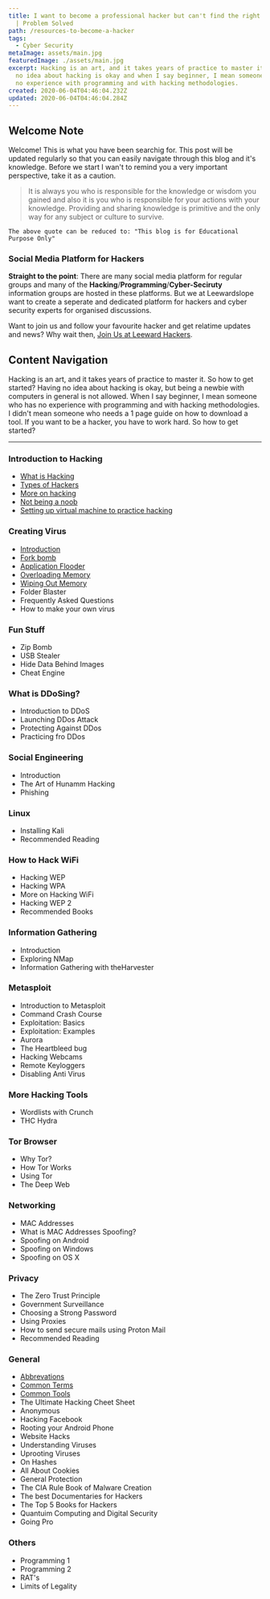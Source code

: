 ```yaml
---
title: I want to become a professional hacker but can't find the right resources
  | Problem Solved
path: /resources-to-become-a-hacker
tags:
  - Cyber Security
metaImage: assets/main.jpg
featuredImage: ./assets/main.jpg
excerpt: Hacking is an art, and it takes years of practice to master it. Having
  no idea about hacking is okay and when I say beginner, I mean someone who has
  no experience with programming and with hacking methodologies.
created: 2020-06-04T04:46:04.232Z
updated: 2020-06-04T04:46:04.284Z
---
```

## Welcome Note

Welcome! This is what you have been searchig for. This post will be updated regularly so that you can easily navigate through this blog and it's knowledge. Before we start I wan't to remind you a very important perspective, take it as a caution. 

> It is always you who is responsible for the knowledge or wisdom you gained and also it is you who is responsible for your actions with your knowledge. Providing and sharing knowledge is primitive and the only way for any subject or culture to survive.

`The above quote can be reduced to: "This blog is for Educational Purpose Only"`

### Social Media Platform for Hackers

**Straight to the point**: There are many social media platform for regular groups and many of the **Hacking**/**Programming**/**Cyber-Seciruty** information groups are hosted in these platforms. But we at Leewardslope want to create a seperate and dedicated platform for hackers and cyber security experts for organised discussions. 

Want to join us and follow your favourite hacker and get relatime updates and news? Why wait then, [Join Us at Leeward Hackers](https://hackers.leewardslope.com/).

## Content Navigation

Hacking is an art, and it takes years of practice to master it. So how to get started? Having no idea about hacking is okay, but being a newbie with computers in general is not allowed. When I say beginner, I mean someone who has no experience with programming and with hacking methodologies. I didn't mean someone who needs a 1 page guide on how to download a tool. If you want to be a hacker, you have to work hard. So how to get started?

- - -

### Introduction to Hacking

* [What is Hacking](https://blog.leewardslope.com/what-is-hacking)
* [Types of Hackers](https://blog.leewardslope.com/types-of-hackers)
* [More on hacking](https://blog.leewardslope.com/more-on-hacking)
* [Not being a noob](https://blog.leewardslope.com/not-being-a-noob)
* [Setting up virtual machine to practice hacking](https://blog.leewardslope.com/setting-up-a-virtual-machine-to-practice-hacking)

### Creating Virus

* [Introduction](https://blog.leewardslope.com/introduction-to-batch-file-viruses)
* [Fork bomb](https://blog.leewardslope.com/fork-bomb)
* [Application Flooder](https://blog.leewardslope.com/application-flooder)
* [Overloading Memory](https://blog.leewardslope.com/overloading-memory)
* [Wiping Out Memory](https://blog.leewardslope.com/wiping-out-memory)
* Folder Blaster
* Frequently Asked Questions
* How to make your own virus

### Fun Stuff

* Zip Bomb
* USB Stealer
* Hide Data Behind Images
* Cheat Engine

### What is DDoSing?

* Introduction to DDoS
* Launching DDos Attack
* Protecting Against DDos
* Practicing fro DDos

### Social Engineering

* Introduction
* The Art of Hunamm Hacking
* Phishing

### Linux

* Installing Kali
* Recommended Reading

### How to Hack WiFi

* Hacking WEP
* Hacking WPA
* More on Hacking WiFi
* Hacking WEP 2
* Recommended Books

### Information Gathering

* Introduction
* Exploring NMap
* Information Gathering with theHarvester

### Metasploit

* Introduction to Metasploit
* Command Crash Course
* Exploitation: Basics
* Exploitation: Examples
* Aurora
* The Heartbleed bug
* Hacking Webcams
* Remote Keyloggers
* Disabling Anti Virus

### More Hacking Tools

* Wordlists with Crunch
* THC Hydra

### Tor Browser

* Why Tor?
* How Tor Works
* Using Tor
* The Deep Web

### Networking

* MAC Addresses
* What is MAC Addresses Spoofing?
* Spoofing on Android
* Spoofing on Windows
* Spoofing on OS X

### Privacy

* The Zero Trust Principle
* Government Surveillance
* Choosing a Strong Password
* Using Proxies
* How to send secure mails using Proton Mail
* Recommended Reading

### General

* [Abbrevations](https://blog.leewardslope.com/abbreviations/)
* [Common Terms](https://blog.leewardslope.com/common-terms/)
* [Common Tools](https://blog.leewardslope.com/common-tools/)
* The Ultimate Hacking Cheet Sheet
* Anonymous
* Hacking Facebook
* Rooting your Android Phone
* Website Hacks
* Understanding Viruses
* Uprooting Viruses
* On Hashes
* All About Cookies
* General Protection
* The CIA Rule Book of Malware Creation
* The best Documentaries for Hackers
* The Top 5 Books for Hackers
* Quantuim Computing and Digital Security
* Going Pro

### Others

* Programming 1
* Programming 2
* RAT's
* Limits of Legality